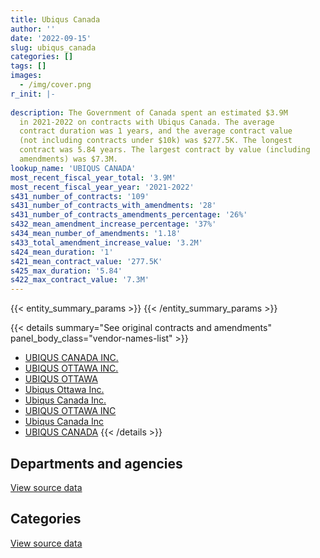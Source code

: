 ```yaml
---
title: Ubiqus Canada
author: ''
date: '2022-09-15'
slug: ubiqus_canada
categories: []
tags: []
images:
  - /img/cover.png
r_init: |-
  
description: The Government of Canada spent an estimated $3.9M
  in 2021-2022 on contracts with Ubiqus Canada. The average
  contract duration was 1 years, and the average contract value
  (not including contracts under $10k) was $277.5K. The longest
  contract was 5.84 years. The largest contract by value (including
  amendments) was $7.3M.
lookup_name: 'UBIQUS CANADA'
most_recent_fiscal_year_total: '3.9M'
most_recent_fiscal_year_year: '2021-2022'
s431_number_of_contracts: '109'
s431_number_of_contracts_with_amendments: '28'
s431_number_of_contracts_amendments_percentage: '26%'
s432_mean_amendment_increase_percentage: '37%'
s434_mean_number_of_amendments: '1.18'
s433_total_amendment_increase_value: '3.2M'
s424_mean_duration: '1'
s421_mean_contract_value: '277.5K'
s425_max_duration: '5.84'
s422_max_contract_value: '7.3M'
---
```


<script src="/rmarkdown-libs/htmlwidgets/htmlwidgets.js"></script>
<link href="/rmarkdown-libs/datatables-css/datatables-crosstalk.css" rel="stylesheet" />
<script src="/rmarkdown-libs/datatables-binding/datatables.js"></script>
<script src="/rmarkdown-libs/jquery/jquery-3.6.0.min.js"></script>
<link href="/rmarkdown-libs/dt-core-bootstrap/css/dataTables.bootstrap.min.css" rel="stylesheet" />
<link href="/rmarkdown-libs/dt-core-bootstrap/css/dataTables.bootstrap.extra.css" rel="stylesheet" />
<script src="/rmarkdown-libs/dt-core-bootstrap/js/jquery.dataTables.min.js"></script>
<script src="/rmarkdown-libs/dt-core-bootstrap/js/dataTables.bootstrap.min.js"></script>
<link href="/rmarkdown-libs/crosstalk/css/crosstalk.min.css" rel="stylesheet" />
<script src="/rmarkdown-libs/crosstalk/js/crosstalk.min.js"></script>
<script src="/rmarkdown-libs/htmlwidgets/htmlwidgets.js"></script>
<link href="/rmarkdown-libs/datatables-css/datatables-crosstalk.css" rel="stylesheet" />
<script src="/rmarkdown-libs/datatables-binding/datatables.js"></script>
<script src="/rmarkdown-libs/jquery/jquery-3.6.0.min.js"></script>
<link href="/rmarkdown-libs/dt-core-bootstrap/css/dataTables.bootstrap.min.css" rel="stylesheet" />
<link href="/rmarkdown-libs/dt-core-bootstrap/css/dataTables.bootstrap.extra.css" rel="stylesheet" />
<script src="/rmarkdown-libs/dt-core-bootstrap/js/jquery.dataTables.min.js"></script>
<script src="/rmarkdown-libs/dt-core-bootstrap/js/dataTables.bootstrap.min.js"></script>
<link href="/rmarkdown-libs/crosstalk/css/crosstalk.min.css" rel="stylesheet" />
<script src="/rmarkdown-libs/crosstalk/js/crosstalk.min.js"></script>

{{< entity_summary_params >}}
{{< /entity_summary_params >}}

{{< details summary="See original contracts and amendments" panel_body_class="vendor-names-list" >}}
- [UBIQUS CANADA INC.](https://search.open.canada.ca/en/ct/?sort=contract_value_f%20desc&page=1&search_text=%22UBIQUS%20CANADA%20INC.%22)
- [UBIQUS OTTAWA INC.](https://search.open.canada.ca/en/ct/?sort=contract_value_f%20desc&page=1&search_text=%22UBIQUS%20OTTAWA%20INC.%22)
- [UBIQUS OTTAWA](https://search.open.canada.ca/en/ct/?sort=contract_value_f%20desc&page=1&search_text=%22UBIQUS%20OTTAWA%22)
- [Ubiqus Ottawa Inc.](https://search.open.canada.ca/en/ct/?sort=contract_value_f%20desc&page=1&search_text=%22Ubiqus%20Ottawa%20Inc.%22)
- [Ubiqus Canada Inc.](https://search.open.canada.ca/en/ct/?sort=contract_value_f%20desc&page=1&search_text=%22Ubiqus%20Canada%20Inc.%22)
- [UBIQUS OTTAWA INC](https://search.open.canada.ca/en/ct/?sort=contract_value_f%20desc&page=1&search_text=%22UBIQUS%20OTTAWA%20INC%22)
- [Ubiqus Canada Inc](https://search.open.canada.ca/en/ct/?sort=contract_value_f%20desc&page=1&search_text=%22Ubiqus%20Canada%20Inc%22)
- [UBIQUS CANADA](https://search.open.canada.ca/en/ct/?sort=contract_value_f%20desc&page=1&search_text=%22UBIQUS%20CANADA%22)
{{< /details >}}

## Departments and agencies

<div id="htmlwidget-1" style="width:100%;height:auto;" class="datatables html-widget"></div>
<script type="application/json" data-for="htmlwidget-1">{"x":{"style":"bootstrap","filter":"none","vertical":false,"data":[["<a href=\"/departments/cta-otc/\">Canadian Transportation Agency<\/a>","<a href=\"/departments/esdc-edsc/\">Employment and Social Development Canada<\/a>","<a href=\"/departments/hc-sc/\">Health Canada<\/a>","<a href=\"/departments/ic/\">Innovation, Science and Economic Development Canada<\/a>","<a href=\"/departments/jus/\">Department of Justice Canada<\/a>","<a href=\"/departments/nrc-cnrc/\">National Research Council Canada<\/a>","<a href=\"/departments/ocol-clo/\">Office of the Commissioner of Official Languages<\/a>","<a href=\"/departments/osfi-bsif/\">Office of the Superintendent of Financial Institutions Canada<\/a>","<a href=\"/departments/pch/\">Canadian Heritage<\/a>","<a href=\"/departments/phac-aspc/\">Public Health Agency of Canada<\/a>","<a href=\"/departments/pwgsc-tpsgc/\">Public Services and Procurement Canada<\/a>","<a href=\"/departments/statcan/\">Statistics Canada<\/a>","<a href=\"/departments/tc/\">Transport Canada<\/a>","<a href=\"/departments/wage/\">Department for Women and Gender Equality<\/a>"],[29602.65,null,20306.6,0,null,24995.6,null,262634.74,32397.25,84750,468515.92,null,189004.99,null],[29683.76,null,110773.4,11645.45,null,24995.6,null,263354.28,6025.1,55935,3998689.3,367250,206495.01,25000],[29602.65,null,null,24577.5,null,56360.38,0,334558.46,12299.49,null,14076830.09,null,null,225205.48],[35123.39,27187.02,null,11222.05,3953.72,95762.96,0,216960,null,null,3304838.09,null,null,166774.52]],"container":"<table class=\"table table-striped table-hover row-border order-column display\">\n  <thead>\n    <tr>\n      <th>Department<\/th>\n      <th>2018-2019<\/th>\n      <th>2019-2020<\/th>\n      <th>2020-2021<\/th>\n      <th>2021-2022<\/th>\n    <\/tr>\n  <\/thead>\n<\/table>","options":{"order":[[4,"desc"]],"pageLength":10,"autoWidth":true,"columnDefs":[{"targets":1,"render":"function(data, type, row, meta) {\n    return type !== 'display' ? data : DTWidget.formatCurrency(data, \"$\", 2, 3, \",\", \".\", true, null);\n  }"},{"targets":2,"render":"function(data, type, row, meta) {\n    return type !== 'display' ? data : DTWidget.formatCurrency(data, \"$\", 2, 3, \",\", \".\", true, null);\n  }"},{"targets":3,"render":"function(data, type, row, meta) {\n    return type !== 'display' ? data : DTWidget.formatCurrency(data, \"$\", 2, 3, \",\", \".\", true, null);\n  }"},{"targets":4,"render":"function(data, type, row, meta) {\n    return type !== 'display' ? data : DTWidget.formatCurrency(data, \"$\", 2, 3, \",\", \".\", true, null);\n  }"},{"width":"16%","targets":[1,2,3,4]},{"className":"dt-right","targets":[1,2,3,4]}],"orderClasses":false}},"evals":["options.columnDefs.0.render","options.columnDefs.1.render","options.columnDefs.2.render","options.columnDefs.3.render"],"jsHooks":[]}</script>
<p class="text-right">
<a href="https://github.com/GoC-Spending/contracts-data/tree/main/data/out/vendors/ubiqus_canada/summary_by_fiscal_year_by_department.csv" class="source-data-link btn btn-link">View source data</a>
</p>

## Categories

<div id="htmlwidget-2" style="width:100%;height:auto;" class="datatables html-widget"></div>
<script type="application/json" data-for="htmlwidget-2">{"x":{"style":"bootstrap","filter":"none","vertical":false,"data":[["<a href=\"/categories/professional_services/\">Professional services<\/a>"],[1112207.76],[5099846.9],[14759434.06],[3861821.76]],"container":"<table class=\"table table-striped table-hover row-border order-column display\">\n  <thead>\n    <tr>\n      <th>Category<\/th>\n      <th>2018-2019<\/th>\n      <th>2019-2020<\/th>\n      <th>2020-2021<\/th>\n      <th>2021-2022<\/th>\n    <\/tr>\n  <\/thead>\n<\/table>","options":{"order":[[4,"desc"]],"dom":"t","pageLength":30,"autoWidth":true,"columnDefs":[{"targets":1,"render":"function(data, type, row, meta) {\n    return type !== 'display' ? data : DTWidget.formatCurrency(data, \"$\", 2, 3, \",\", \".\", true, null);\n  }"},{"targets":2,"render":"function(data, type, row, meta) {\n    return type !== 'display' ? data : DTWidget.formatCurrency(data, \"$\", 2, 3, \",\", \".\", true, null);\n  }"},{"targets":3,"render":"function(data, type, row, meta) {\n    return type !== 'display' ? data : DTWidget.formatCurrency(data, \"$\", 2, 3, \",\", \".\", true, null);\n  }"},{"targets":4,"render":"function(data, type, row, meta) {\n    return type !== 'display' ? data : DTWidget.formatCurrency(data, \"$\", 2, 3, \",\", \".\", true, null);\n  }"},{"width":"16%","targets":[1,2,3,4]},{"className":"dt-right","targets":[1,2,3,4]}],"orderClasses":false,"lengthMenu":[10,25,30,50,100]}},"evals":["options.columnDefs.0.render","options.columnDefs.1.render","options.columnDefs.2.render","options.columnDefs.3.render"],"jsHooks":[]}</script>
<p class="text-right">
<a href="https://github.com/GoC-Spending/contracts-data/tree/main/data/out/vendors/ubiqus_canada/summary_by_fiscal_year_by_category.csv" class="source-data-link btn btn-link">View source data</a>
</p>
